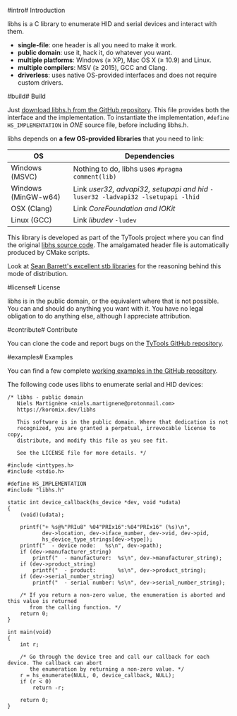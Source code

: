 <!-- Title: libhs
     Created: 2017-01-13 -->

#intro# Introduction

libhs is a C library to enumerate HID and serial devices and interact with them.

- **single-file**: one header is all you need to make it work.
- **public domain**: use it, hack it, do whatever you want.
- **multiple platforms**: Windows (≥ XP), Mac OS X (≥ 10.9) and Linux.
- **multiple compilers**: MSV (≥ 2015), GCC and Clang.
- **driverless**: uses native OS-provided interfaces and does not require custom drivers.

#build# Build

Just [download libhs.h from the GitHub repository](https://github.com/Koromix/libraries). This file
provides both the interface and the implementation. To instantiate the implementation, `#define
HS_IMPLEMENTATION` in *ONE* source file, before including libhs.h.

libhs depends on **a few OS-provided libraries** that you need to link:

OS                  | Dependencies
------------------- | --------------------------------------------------------------------------------
Windows (MSVC)      | Nothing to do, libhs uses `#pragma comment(lib)`
Windows (MinGW-w64) | Link _user32, advapi32, setupapi and hid_ `-luser32 -ladvapi32 -lsetupapi -lhid`
OSX (Clang)         | Link _CoreFoundation and IOKit_
Linux (GCC)         | Link _libudev_ `-ludev`

This library is developed as part of the TyTools project where you can find the original
[libhs source code](https://github.com/Koromix/tytools/tree/master/src/libhs). The
amalgamated header file is automatically produced by CMake scripts.

Look at [Sean Barrett's excellent stb libraries](https://github.com/nothings/stb) for the
reasoning behind this mode of distribution.

#license# License

libhs is in the public domain, or the equivalent where that is not possible. You can and should
do anything you want with it. You have no legal obligation to do anything else, although I
appreciate attribution.

#contribute# Contribute

You can clone the code and report bugs on the [TyTools GitHub
repository](https://github.com/Koromix/tytools).

#examples# Examples

You can find a few complete [working examples in the GitHub
repository](https://github.com/Koromix/tytools/tree/master/src/libhs/examples).

The following code uses libhs to enumerate serial and HID devices:

    /* libhs - public domain
       Niels Martignène <niels.martignene@protonmail.com>
       https://koromix.dev/libhs

       This software is in the public domain. Where that dedication is not
       recognized, you are granted a perpetual, irrevocable license to copy,
       distribute, and modify this file as you see fit.

       See the LICENSE file for more details. */

    #include <inttypes.h>
    #include <stdio.h>

    #define HS_IMPLEMENTATION
    #include "libhs.h"

    static int device_callback(hs_device *dev, void *udata)
    {
        (void)(udata);

        printf("+ %s@%"PRIu8" %04"PRIx16":%04"PRIx16" (%s)\n",
               dev->location, dev->iface_number, dev->vid, dev->pid,
               hs_device_type_strings[dev->type]);
        printf("  - device node:   %s\n", dev->path);
        if (dev->manufacturer_string)
            printf("  - manufacturer:  %s\n", dev->manufacturer_string);
        if (dev->product_string)
            printf("  - product:       %s\n", dev->product_string);
        if (dev->serial_number_string)
            printf("  - serial number: %s\n", dev->serial_number_string);

        /* If you return a non-zero value, the enumeration is aborted and this value is returned
           from the calling function. */
        return 0;
    }

    int main(void)
    {
        int r;

        /* Go through the device tree and call our callback for each device. The callback can abort
           the enumeration by returning a non-zero value. */
        r = hs_enumerate(NULL, 0, device_callback, NULL);
        if (r < 0)
            return -r;

        return 0;
    }
